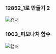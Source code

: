 
### 12852_1로 만들기 2
![캡처](https://user-images.githubusercontent.com/54586491/194909086-f4aa7af9-a279-42f6-9843-3dd4ceb09d5a.PNG)

### 1003_피보나치 함수 
![캡처](https://user-images.githubusercontent.com/54586491/195139366-e9962a8b-4425-4c47-a10e-07e2449d1991.PNG)
